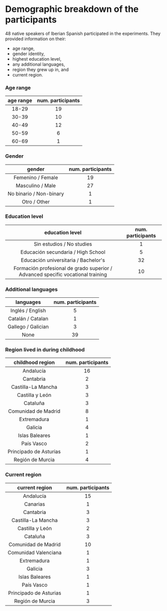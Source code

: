 # Demographic breakdown of the participants
48 native speakers of Iberian Spanish participated in the experiments. 
They provided information on their:
- age range,
- gender identity,
- highest education level,
- any additional languages,
- region they grew up in, and
- current region.


### Age range 
| age range | num. participants |
| :-------: | :---------------: |
| 18-29     | 19                |
| 30-39     | 10                |
| 40-49     | 12                |
| 50-59     |  6                |
| 60-69     |  1                |


### Gender
| gender                  | num. participants |
| :---------------------: | :---------------: |
| Femenino / Female       | 19                |
| Masculino / Male        | 27                |
| No binario / Non-binary |  1                |
| Otro / Other            |  1                |


### Education level
| education level                                                                 | num. participants |
| :-----------------------------------------------------------------------------: | :---------------: |
| Sin estudios / No studies                                                       |  1                |
| Educación secundaria / High School                                              |  5                |
| Educación universitaria / Bachelor's                                            | 32                |
| Formación profesional de grado superior / Advanced specific vocational training | 10                |


### Additional languages
| languages             | num. participants |
| :-------------------: | :---------------: |
| Inglés / English      |  5                |
| Catalán / Catalan     |  1                |
| Gallego / Galician    |  3                |
| None                  | 39                |


### Region lived in during childhood
| childhood region        | num. participants |
| :---------------------: | :---------------: |
| Andalucía               | 16                |
| Cantabria               |  2                |
| Castilla-La Mancha      |  3                |
| Castilla y León         |  3                |
| Cataluña                |  3                |
| Comunidad de Madrid     |  8                |
| Extremadura             |  1                |
| Galicia                 |  4                |
| Islas Baleares          |  1                |
| País Vasco              |  2                |
| Principado de Asturias  |  1                |
| Región de Murcia        |  4                |


### Current region
| current region          | num. participants |
| :---------------------: | :---------------: |
| Andalucía               | 15                |
| Canarias                |  1                |
| Cantabria               |  3                |
| Castilla-La Mancha      |  3                |
| Castilla y León         |  2                |
| Cataluña                |  3                |
| Comunidad de Madrid     | 10                |
| Comunidad Valenciana    |  1                |
| Extremadura             |  1                |
| Galicia                 |  3                |
| Islas Baleares          |  1                |
| País Vasco              |  1                |
| Principado de Asturias  |  1                |
| Región de Murcia        |  3                |

